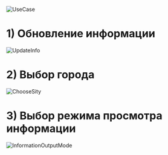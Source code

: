 ![UseCase](https://github.com/vampir9939/Tritpo/blob/master/MyWeather/Documentation/Diagrams/UseCase.jpg "UseCase")
# 1) Обновление информации
![UpdateInfo](https://github.com/vampir9939/Tritpo/blob/master/MyWeather/Documentation/Diagrams/UpdateInfo.png "UpdateInfo")
# 2) Выбор города
![ChooseSity](https://github.com/vampir9939/Tritpo/blob/master/MyWeather/Documentation/Diagrams/ChooseSity.png "ChooseSity")
# 3) Выбор режима просмотра информации
![InformationOutputMode](https://github.com/vampir9939/Tritpo/blob/master/MyWeather/Documentation/Diagrams/InformationOutputMode.png "InformationOutputMode")

